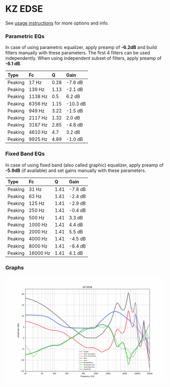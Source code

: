 # KZ EDSE
See [usage instructions](https://github.com/jaakkopasanen/AutoEq#usage) for more options and info.

### Parametric EQs
In case of using parametric equalizer, apply preamp of **-6.2dB** and build filters manually
with these parameters. The first 4 filters can be used independently.
When using independent subset of filters, apply preamp of **-6.1 dB**.

| Type    | Fc      |    Q | Gain     |
|:--------|:--------|:-----|:---------|
| Peaking | 17 Hz   | 0.28 | -7.6 dB  |
| Peaking | 139 Hz  | 1.13 | -2.1 dB  |
| Peaking | 1138 Hz | 0.5  | 6.2 dB   |
| Peaking | 6356 Hz | 1.15 | -10.3 dB |
| Peaking | 949 Hz  | 3.22 | -1.5 dB  |
| Peaking | 2117 Hz | 1.32 | 2.0 dB   |
| Peaking | 3187 Hz | 2.85 | -4.8 dB  |
| Peaking | 4610 Hz | 4.7  | 3.2 dB   |
| Peaking | 9925 Hz | 4.89 | -1.0 dB  |

### Fixed Band EQs
In case of using fixed band (also called graphic) equalizer, apply preamp of **-5.9dB**
(if available) and set gains manually with these parameters.

| Type    | Fc       |    Q | Gain    |
|:--------|:---------|:-----|:--------|
| Peaking | 31 Hz    | 1.41 | -7.8 dB |
| Peaking | 63 Hz    | 1.41 | -2.4 dB |
| Peaking | 125 Hz   | 1.41 | -2.9 dB |
| Peaking | 250 Hz   | 1.41 | -0.4 dB |
| Peaking | 500 Hz   | 1.41 | 3.3 dB  |
| Peaking | 1000 Hz  | 1.41 | 4.4 dB  |
| Peaking | 2000 Hz  | 1.41 | 5.5 dB  |
| Peaking | 4000 Hz  | 1.41 | -4.5 dB |
| Peaking | 8000 Hz  | 1.41 | -8.4 dB |
| Peaking | 16000 Hz | 1.41 | 4.1 dB  |

### Graphs
![](./KZ%20EDSE.png)